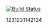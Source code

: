 [![Build Status](https://travis-ci.org/michaelliao/openweixin.svg?branch=master)](https://travis-ci.org/michaelliao/openweixin)

1231231142124
